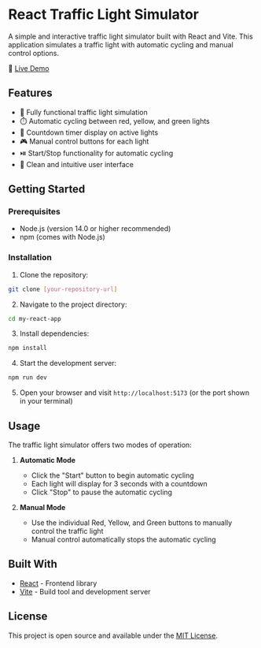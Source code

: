 # React Traffic Light Simulator

A simple and interactive traffic light simulator built with React and Vite. This application simulates a traffic light with automatic cycling and manual control options.

🔗 [Live Demo](https://react-trafic-light.vercel.app/)

## Features

- 🚦 Fully functional traffic light simulation
- ⏱️ Automatic cycling between red, yellow, and green lights
- 🔄 Countdown timer display on active lights
- 🎮 Manual control buttons for each light
- ⏯️ Start/Stop functionality for automatic cycling
- 🎨 Clean and intuitive user interface

## Getting Started

### Prerequisites

- Node.js (version 14.0 or higher recommended)
- npm (comes with Node.js)

### Installation

1. Clone the repository:
```bash
git clone [your-repository-url]
```

2. Navigate to the project directory:
```bash
cd my-react-app
```

3. Install dependencies:
```bash
npm install
```

4. Start the development server:
```bash
npm run dev
```

5. Open your browser and visit `http://localhost:5173` (or the port shown in your terminal)

## Usage

The traffic light simulator offers two modes of operation:

1. **Automatic Mode**
   - Click the "Start" button to begin automatic cycling
   - Each light will display for 3 seconds with a countdown
   - Click "Stop" to pause the automatic cycling

2. **Manual Mode**
   - Use the individual Red, Yellow, and Green buttons to manually control the traffic light
   - Manual control automatically stops the automatic cycling

## Built With

- [React](https://reactjs.org/) - Frontend library
- [Vite](https://vitejs.dev/) - Build tool and development server

## License

This project is open source and available under the [MIT License](LICENSE).

